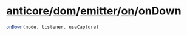 # [anticore](../../../../#reference)/[dom](../../../#reference)/[emitter](../../#reference)/[on](../#reference)/<a name="reference">onDown</a>

```js
onDown(node, listener, useCapture)
```